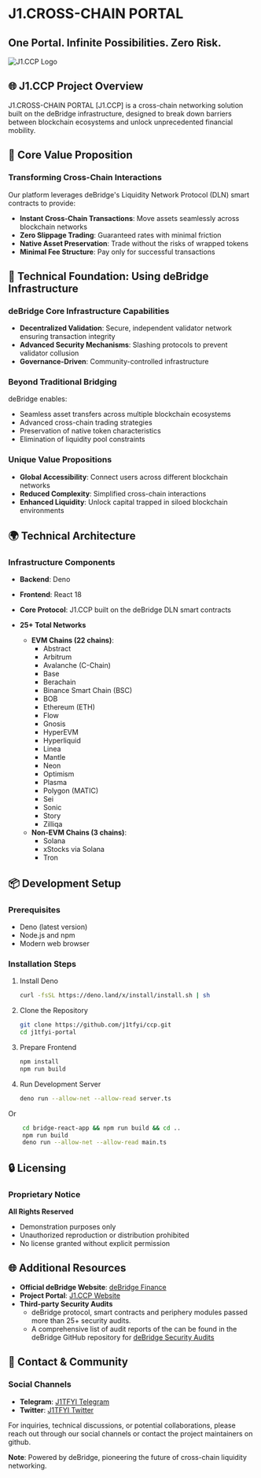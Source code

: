 # J1.CROSS-CHAIN PORTAL
## One Portal. Infinite Possibilities. Zero Risk.

![J1.CCP Logo](https://files.slack.com/files-tmb/T089HPLUZ5L-F08H6G7LCR4-d0e8c5177c/image_720.png)

## 🌐 J1.CCP Project Overview

J1.CROSS-CHAIN PORTAL [J1.CCP] is a cross-chain networking solution built on the deBridge infrastructure, designed to break down barriers between blockchain ecosystems and unlock unprecedented financial mobility.

## 🚀 Core Value Proposition

### Transforming Cross-Chain Interactions

Our platform leverages deBridge's Liquidity Network Protocol (DLN) smart contracts to provide:
- **Instant Cross-Chain Transactions**: Move assets seamlessly across blockchain networks
- **Zero Slippage Trading**: Guaranteed rates with minimal friction
- **Native Asset Preservation**: Trade without the risks of wrapped tokens
- **Minimal Fee Structure**: Pay only for successful transactions

## 🔗 Technical Foundation: Using deBridge Infrastructure

### deBridge Core Infrastructure Capabilities
- **Decentralized Validation**: Secure, independent validator network ensuring transaction integrity
- **Advanced Security Mechanisms**: Slashing protocols to prevent validator collusion
- **Governance-Driven**: Community-controlled infrastructure

### Beyond Traditional Bridging
deBridge enables:
- Seamless asset transfers across multiple blockchain ecosystems
- Advanced cross-chain trading strategies
- Preservation of native token characteristics
- Elimination of liquidity pool constraints

### Unique Value Propositions
- **Global Accessibility**: Connect users across different blockchain networks
- **Reduced Complexity**: Simplified cross-chain interactions
- **Enhanced Liquidity**: Unlock capital trapped in siloed blockchain environments

## 🌍 Technical Architecture

### Infrastructure Components
- **Backend**: Deno
- **Frontend**: React 18
- **Core Protocol**: J1.CCP built on the deBridge DLN smart contracts

- **25+ Total Networks** 
    - **EVM Chains (22 chains)**:
        - Abstract
        - Arbitrum
        - Avalanche (C-Chain)
        - Base
        - Berachain
        - Binance Smart Chain (BSC)
        - BOB
        - Ethereum (ETH)
        - Flow
        - Gnosis
        - HyperEVM
        - Hyperliquid
        - Linea
        - Mantle
        - Neon
        - Optimism
        - Plasma
        - Polygon (MATIC)
        - Sei
        - Sonic
        - Story
        - Zilliqa
    - **Non-EVM Chains (3 chains)**:
        - Solana
        - xStocks via Solana
        - Tron

## 📦 Development Setup

### Prerequisites
- Deno (latest version)
- Node.js and npm
- Modern web browser

### Installation Steps
1. Install Deno
   ```bash
   curl -fsSL https://deno.land/x/install/install.sh | sh
   ```

2. Clone the Repository
   ```bash
   git clone https://github.com/j1tfyi/ccp.git
   cd j1tfyi-portal
   ```

3. Prepare Frontend
   ```bash
   npm install
   npm run build
   ```

4. Run Development Server
   ```bash
   deno run --allow-net --allow-read server.ts
   ```
Or
```bash
    cd bridge-react-app && npm run build && cd ..
    npm run build
    deno run --allow-net --allow-read main.ts
```

## 🔒 Licensing

### Proprietary Notice
**All Rights Reserved**
- Demonstration purposes only
- Unauthorized reproduction or distribution prohibited
- No license granted without explicit permission

## 🌐 Additional Resources
- **Official deBridge Website**: [deBridge Finance](https://debridge.finance/)
- **Project Portal**: [J1.CCP Website](https://ccp.j1t.fyi/)
- **Third-party Security Audits**
    - deBridge protocol, smart contracts and periphery modules passed more than 25+ security audits. 
    - A comprehensive list of audit reports of the can be found in the deBridge GitHub repository for [deBridge Security Audits](https://github.com/debridge-finance/debridge-security)

## 🤝 Contact & Community

### Social Channels
- **Telegram**: [J1TFYI Telegram](https://t.me/j1tfyi)
- **Twitter**: [J1TFYI Twitter](https://x.com/j1tfyi)

For inquiries, technical discussions, or potential collaborations, please reach out through our social channels or contact the project maintainers on github.

**Note**: Powered by deBridge, pioneering the future of cross-chain liquidity networking.
